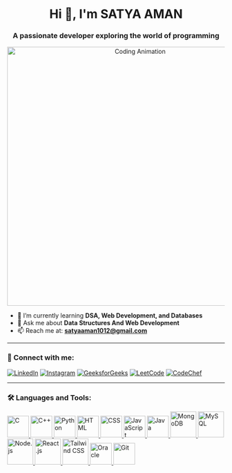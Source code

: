 <h1 align="center">Hi 👋, I'm SATYA AMAN</h1>
<h3 align="center">A passionate developer exploring the world of programming</h3>

<p align="center">
  <img src="https://media.giphy.com/media/qgQUggAC3Pfv687qPC/giphy.gif" alt="Coding Animation" width="600">
</p>

- 🚀 I’m currently learning **DSA, Web Development, and Databases**  
- 💬 Ask me about **Data Structures And Web Development**  
- 📫 Reach me at: **[satyaaman1012@gmail.com](mailto:satyaaman1012@gmail.com)**  

---

### 📲 Connect with me:
<p align="left">
<a href="https://www.linkedin.com/in/satya-aman-00938a318/" target="blank"><img src="https://img.shields.io/badge/-LinkedIn-blue?style=for-the-badge&logo=linkedin" alt="LinkedIn"/></a>
<a href="https://www.instagram.com/amansatya_10/" target="blank"><img src="https://img.shields.io/badge/-Instagram-E4405F?style=for-the-badge&logo=instagram&logoColor=white" alt="Instagram"/></a>
<a href="https://www.geeksforgeeks.org/user/amansatya_10/" target="blank"><img src="https://img.shields.io/badge/-GeeksforGeeks-308D46?style=for-the-badge&logo=geeksforgeeks&logoColor=white" alt="GeeksforGeeks"/></a>
<a href="https://leetcode.com/u/amansatya/" target="blank"><img src="https://img.shields.io/badge/-LeetCode-FFA116?style=for-the-badge&logo=leetcode&logoColor=black" alt="LeetCode"/></a>
<a href="https://www.codechef.com/users/amansatya_10" target="blank"><img src="https://img.shields.io/badge/-CodeChef-BB5B34?style=for-the-badge&logo=codechef&logoColor=white" alt="CodeChef"/></a>
</p>

---

### 🛠 Languages and Tools:
<p align="left">
  <a href="https://en.wikipedia.org/wiki/C_(programming_language)" target="_blank">
    <img src="https://cdn.jsdelivr.net/gh/devicons/devicon/icons/c/c-original.svg" alt="C" width="50"/>
  </a>
  <a href="https://cplusplus.com/" target="_blank">
    <img src="https://cdn.jsdelivr.net/gh/devicons/devicon/icons/cplusplus/cplusplus-original.svg" alt="C++" width="50"/>
  </a>
  <a href="https://www.python.org/" target="_blank">
    <img src="https://cdn.jsdelivr.net/gh/devicons/devicon/icons/python/python-original.svg" alt="Python" width="50"/>
  </a>
  <a href="https://developer.mozilla.org/en-US/docs/Web/HTML" target="_blank">
    <img src="https://cdn.jsdelivr.net/gh/devicons/devicon/icons/html5/html5-original.svg" alt="HTML" width="50"/>
  </a>
  <a href="https://developer.mozilla.org/en-US/docs/Web/CSS" target="_blank">
    <img src="https://cdn.jsdelivr.net/gh/devicons/devicon/icons/css3/css3-original.svg" alt="CSS" width="50"/>
  </a>
  <a href="https://developer.mozilla.org/en-US/docs/Web/JavaScript" target="_blank">
    <img src="https://cdn.jsdelivr.net/gh/devicons/devicon/icons/javascript/javascript-original.svg" alt="JavaScript" width="50"/>
  </a>
  <a href="https://www.java.com/" target="_blank">
    <img src="https://cdn.jsdelivr.net/gh/devicons/devicon/icons/java/java-original.svg" alt="Java" width="50"/>
  </a>
  <a href="https://www.mongodb.com/" target="_blank">
    <img src="https://cdn.jsdelivr.net/gh/devicons/devicon/icons/mongodb/mongodb-original.svg" alt="MongoDB" width="60"/>
  </a>
  <a href="https://www.mysql.com/" target="_blank">
    <img src="https://cdn.jsdelivr.net/gh/devicons/devicon/icons/mysql/mysql-original.svg" alt="MySQL" width="60"/>
  </a>
  <a href="https://nodejs.org/" target="_blank">
    <img src="https://cdn.jsdelivr.net/gh/devicons/devicon/icons/nodejs/nodejs-original.svg" alt="Node.js" width="60"/>
  </a>
  <a href="https://react.dev/" target="_blank">
    <img src="https://cdn.jsdelivr.net/gh/devicons/devicon/icons/react/react-original.svg" alt="React.js" width="60"/>
  </a>
  <a href="https://tailwindcss.com/" target="_blank">
    <img src="https://img.icons8.com/?size=100&id=4PiNHtUJVbLs&format=png&color=000000" alt="Tailwind CSS" width="60"/>
  </a>
  <a href="https://www.oracle.com/" target="_blank">
    <img src="https://cdn.jsdelivr.net/gh/devicons/devicon/icons/oracle/oracle-original.svg" alt="Oracle" width="50"/>
  </a>
  <a href="https://git-scm.com/" target="_blank">
    <img src="https://cdn.jsdelivr.net/gh/devicons/devicon/icons/git/git-original.svg" alt="Git" width="50"/>
  </a>
</p>

